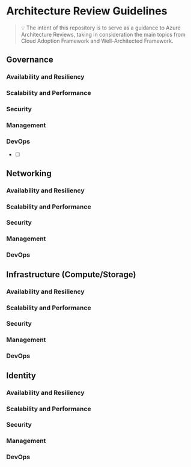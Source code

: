 # Architecture Review Guidelines

> :bulb: The intent of this repository is to serve as a guidance to Azure Architecture Reviews, taking in consideration the main topics from Cloud Adoption Framework and Well-Architected Framework.

## Governance

### Availability and Resiliency

### Scalability and Performance

### Security

### Management

### DevOps

- [ ] 

## Networking

### Availability and Resiliency

### Scalability and Performance

### Security

### Management

### DevOps

## Infrastructure (Compute/Storage)

### Availability and Resiliency

### Scalability and Performance

### Security

### Management

### DevOps

## Identity

### Availability and Resiliency

### Scalability and Performance

### Security

### Management

### DevOps



